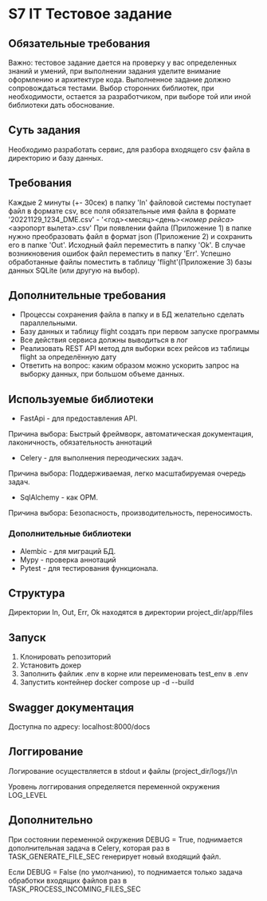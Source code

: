 # S7 IT Тестовое задание

## Обязательные требования
Важно: тестовое задание дается на проверку у вас определенных знаний и умений, при выполнении задания уделите
внимание оформлению и архитектуре кода. Выполненное задание должно сопровождаться тестами.
Выбор сторонних библиотек, при необходимости, остается за разработчиком, при выборе той или иной библиотеки дать
обоснование.

## Суть задания
Необходимо разработать сервис, для разбора входящего csv файла в директорию и базу данных.

## Требования
Каждые 2 минуты (+- 30сек) в папку &#39;In&#39; файловой системы поступает файл в формате csv, все поля обязательные имя файла в
формате &#39;20221129_1234_DME.csv&#39; - &#39;&lt;год&gt;&lt;месяц&gt;&lt;день&gt;_&lt;номер рейса&gt;_&lt;аэропорт вылета&gt;.csv&#39;
При появлении файла (Приложение 1) в папке нужно преобразовать файл в формат json (Приложение 2) и сохранить его в
папке &#39;Out&#39;. Исходный файл переместить в папку &#39;Ok&#39;. В случае возникновения ошибок файл переместить в папку &#39;Err&#39;.
Успешно обработанные файлы поместить в таблицу &#39;flight&#39;(Приложение 3) базы данных SQLite (или другую на выбор).

## Дополнительные требования
- Процессы сохранения файла в папку и в БД желательно сделать параллельными.
- Базу данных и таблицу flight создать при первом запуске программы
- Все действия сервиса должны выводиться в лог
- Реализовать REST API метод для выборки всех рейсов из таблицы flight за определённую дату
- Ответить на вопрос: каким образом можно ускорить запрос на выборку данных, при большом объеме данных.


## Используемые библиотеки
- FastApi - для предоставления API.

Причина выбора: Быстрый фреймворк, автоматическая документация, лаконичность, обязательность аннотаций
- Celery - для выполнения переодических задач.

Причина выбора: Поддерживаемая, легко масштабируемая очередь задач.
- SqlAlchemy - как ОРМ.

Причина выбора: Безопасность, производительность, переносимость.
### Дополнительные библиотеки
- Alembic - для миграций БД.
- Mypy - проверка аннотаций
- Pytest - для тестирования функционала.

## Структура
Директории In, Out, Err, Ok находятся в директории project_dir/app/files

## Запуск
1. Клонировать репозиторий
2. Установить докер
3. Заполнить файлик .env в корне или переименовать test_env в .env
4. Запустить контейнер docker compose up -d --build

## Swagger документация
Доступна по адресу: localhost:8000/docs

## Логгирование
Логирование осуществляется в stdout и файлы (project_dir/logs/)\n

Уровень логгирования определяется переменной окружения LOG_LEVEL

## Дополнительно
При состоянии переменной окружения DEBUG = True, поднимается дополнительная задача в Celery, которая раз в TASK_GENERATE_FILE_SEC генерирует новый входящий файл.

Если DEBUG = False (по умолчанию), то поднимается только задача обработки входящих файлов раз в TASK_PROCESS_INCOMING_FILES_SEC